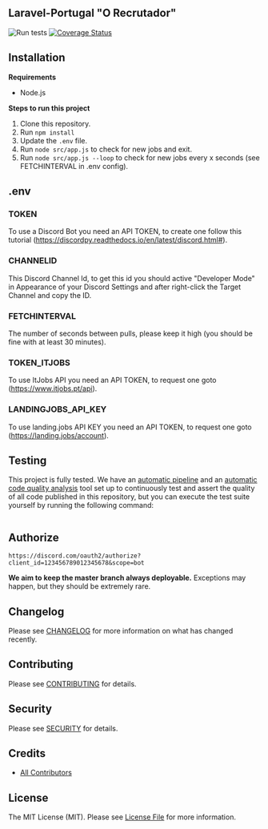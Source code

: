## Laravel-Portugal "O Recrutador"

![Run tests](https://github.com/laravel-portugal/recrutador/workflows/Run%20tests/badge.svg)
[![Coverage Status](https://coveralls.io/repos/github/laravel-portugal/recrutador/badge.svg?branch=master)](https://coveralls.io/github/laravel-portugal/recrutador?branch=master)

## Installation

**Requirements**

- Node.js

**Steps to run this project**

1. Clone this repository.
2. Run `npm install`
3. Update the `.env` file.
4. Run `node src/app.js` to check for new jobs and exit.
5. Run `node src/app.js --loop`  to check for new jobs every x seconds (see FETCHINTERVAL in .env config).


## .env

### TOKEN

To use a Discord Bot you need an API TOKEN, to create one follow this tutorial (https://discordpy.readthedocs.io/en/latest/discord.html#).

### CHANNELID

This Discord Channel Id, to get this id you should active "Developer Mode" in Appearance of your Discord Settings and after right-click the Target Channel and copy the ID.

### FETCHINTERVAL

The number of seconds between pulls, please keep it high (you should be fine with at least 30 minutes).

### TOKEN_ITJOBS

To use ItJobs API  you need an API TOKEN, to request one goto (https://www.itjobs.pt/api).

### LANDINGJOBS_API_KEY

To use landing.jobs API KEY  you need an API TOKEN, to request one goto (https://landing.jobs/account).

## Testing

This project is fully tested. We have an [automatic pipeline](https://github.com/laravel-portugal/recrutador/actions) and an [automatic code quality analysis](https://coveralls.io/github/laravel-portugal/recrutador) tool set up to continuously test and assert the quality of all code published in this repository, but you can execute the test suite yourself by running the following command:

```bash

```

## Authorize
```
https://discord.com/oauth2/authorize?client_id=123456789012345678&scope=bot
```

**We aim to keep the master branch always deployable.** Exceptions may happen, but they should be extremely rare.

## Changelog

Please see [CHANGELOG](CHANGELOG.md) for more information on what has changed recently.

## Contributing

Please see [CONTRIBUTING](CONTRIBUTING.md) for details.

## Security

Please see [SECURITY](SECURITY.md) for details.

## Credits

- [All Contributors](../../contributors)

## License

The MIT License (MIT). Please see [License File](LICENSE.md) for more information.
